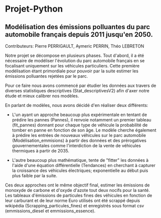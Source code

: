 # Projet-Python

## Modélisation des émissions polluantes du parc automobile français depuis 2011 jusqu'en 2050.

Contributeurs:
Pierre PERRIGAULT,
Aymeric PERRIN,
Théo LEBRETON

Notre projet se décompose en plusieurs phases. Tout d'abord, il a été nécessaire de modéliser l'évolution du parc automobile français en se focalisant uniquement sur les véhicules particuliers. Cette première modélisation étant primordiale pour pouvoir par la suite estimer les émissions polluantes rejetées par le parc.

Pour ce faire nous avons commencé par étudier les données aux travers de diverses statistiques descriptives (Stat_descriptivesV2) afin d'axer notre étude et mieux calibrer nos modèles. 

En parlant de modèles, nous avons décidé d'en réaliser deux différents:
- L'un ayant un approche beaucoup plus expérimentale en tentant de prédire les pannes (Pannes), il renvoie notamment un premier tableau (fit_pannes) donnant pour chaque type de véhicule la probabilité de tomber en panne en fonction de son âge. Le modèle cherche également à prédire les entrées de nouveaux véhicules sur le parc automobile (Modélisation_emmisions) à partir des données et des prérogatives gouvernementales comme l'interdiction de la vente de véhicules thermiques à partir de 2035.
  
- L'autre beaucoup plus mathématique, tente de "fitter" les données à l'aide d'une équation différentielle (Tendances) en cherchant à capturer la croissance des véhicules électriques; exponentielle au début puis plus faible par la suite.
  
Ces deux approches ont le même objectif final, estimer les émissions de monoxyde de carbone et d'oxyde d'azote tout deux nocifs pour la santé. Les tableaux d'émissions de particules fines des véhicules en fonction de leur carburant et de leur norme Euro utilisés ont été scrappé depuis wikipédia (Scrapping_particules_fines) et enregistrés sous format csv (emmissions_diesel et emmissions_essence).